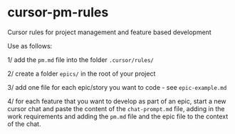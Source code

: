 # cursor-pm-rules
Cursor rules for project management and feature based development

Use as follows: 

1/ add the `pm.md` file into the folder `.cursor/rules/`

2/ create a folder `epics/` in the root of your project 

3/ add one file for each epic/story you want to code - see `epic-example.md`

4/ for each feature that you want to develop as part of an epic, start a new cursor chat and paste the content of the `chat-prompt.md` file, adding in the work requirements and adding the `pm.md` file and the epic file to the context of the chat. 
